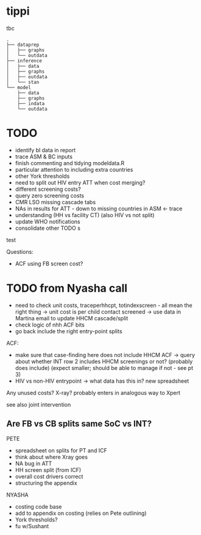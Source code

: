# tippi
tbc

```
.
├── dataprep
│   ├── graphs
│   └── outdata
├── inference
│   ├── data
│   ├── graphs
│   ├── outdata
│   └── stan
└── model
    ├── data
    ├── graphs
    ├── indata
    └── outdata
```



# TODO

- identify bl data in report
- trace ASM & BC inputs
- finish commenting and tidying modeldata.R
- particular attention to including extra countries
- other York thresholds
- need to split out HIV entry ATT when cost merging?
- different screening costs?
- query zero screening costs
- CMR LSO missing cascade tabs
- NAs in results for ATT - down to missing countries in ASM <- trace
- understanding (HH vs facility CT) (also HIV vs not split)
- update WHO notifications
- consolidate other TODO s

test

Questions:
- ACF using FB screen cost?


# TODO from Nyasha call

- need to check unit costs, traceperhhcpt, totindexscreen - all mean the right thing
-> unit cost is per child contact screened
-> use data in Martina email to update HHCM cascade/split
- check logic of nhh ACF bits
- go back include the right entry-point splits

ACF:
- make sure that case-finding here does not include HHCM ACF
 -> query about whether INT row 2 includes HHCM screenings or not?
 (probably does include)
 (expect smaller; should be able to manage if not - see pt 3)
- HIV vs non-HIV entrypoint
-> what data has this in? new spreadsheet

Any unused costs? X-ray?
probably enters in analogous way to Xpert

see also joint intervention


Are FB vs CB splits same SoC vs INT?
---- 

PETE
- spreadsheet on splits for PT and ICF
- think about where Xray goes
- NA bug in ATT
- HH screen split (from ICF)
- overall cost drivers correct
- structuring the appendix

NYASHA
- costing code base
- add to appendix on costing (relies on Pete outlining)
- York thresholds?
- fu w/Sushant
